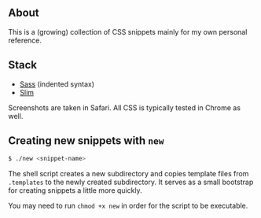 ## About

This is a (growing) collection of CSS snippets mainly for my own personal reference.

## Stack

* [Sass](https://github.com/sass/dart-sass) (indented syntax)
* [Slim](https://github.com/slim-template/slim)

Screenshots are taken in Safari. All CSS is typically tested in Chrome as well.

## Creating new snippets with `new`

```bash
$ ./new <snippet-name>
```

The shell script creates a new subdirectory and copies template files from `.templates` to the newly created subdirectory. It serves as a small bootstrap for creating snippets a little more quickly.

You may need to run `chmod +x new` in order for the script to be executable.
